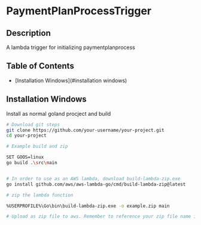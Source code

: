 # PaymentPlanProcessTrigger

## Description

A lambda trigger for initializing paymentplanprocess

## Table of Contents

- [Installation Windows](#installation windows)

## Installation Windows

Install as normal goland procject and build


```bash
# Download git steps
git clone https://github.com/your-username/your-project.git
cd your-project

# Example build and zip

SET GOOS=linux
go build .\src\main


# In order to use as an AWS lambda, download build-lambda-zip.exe
go install github.com/aws/aws-lambda-go/cmd/build-lambda-zip@latest

# zip the lambda function

%USERPROFILE%\Go\bin\build-lambda-zip.exe -o example.zip main

# Upload as zip file to aws. Remember to reference your zip file name in when configuring the lambda in AWS